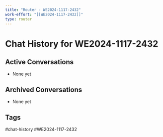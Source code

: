 ```yaml
---
title: "Router - WE2024-1117-2432"
work-effort: "[[WE2024-1117-2432]]"
type: router
---
```


# Chat History for WE2024-1117-2432

## Active Conversations
- None yet

## Archived Conversations
- None yet

## Tags
#chat-history #WE2024-1117-2432